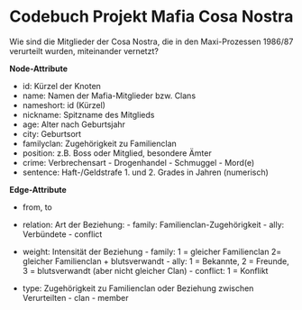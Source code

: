 # Codebuch Projekt Mafia Cosa Nostra

Wie sind die Mitglieder der Cosa Nostra, die in den Maxi-Prozessen 1986/87 verurteilt wurden, miteinander vernetzt?


**Node-Attribute**

-   id: Kürzel der Knoten
-   name: Namen der Mafia-Mitglieder bzw. Clans
-   nameshort: id (Kürzel)
-   nickname: Spitzname des Mitglieds
-   age: Alter nach Geburtsjahr
-   city: Geburtsort
-   familyclan: Zugehörigkeit zu Familienclan
-   position: z.B. Boss oder Mitglied, besondere Ämter
-   crime: Verbrechensart
          - Drogenhandel
          - Schmuggel
          - Mord(e)
-   sentence: Haft-/Geldstrafe 1. und 2. Grades in Jahren (numerisch)

**Edge-Attribute**
-   from, to
-   relation: Art der Beziehung:
                - family: Familienclan-Zugehörigkeit
                - ally: Verbündete
                - conflict

-   weight: Intensität der Beziehung
                - family: 1 = gleicher Familienclan 2= gleicher Familienclan + blutsverwandt
                - ally: 1 = Bekannte, 2 = Freunde, 3 = blutsverwandt (aber nicht gleicher Clan)
                - conflict: 1 = Konflikt
    
-   type: Zugehörigkeit zu Familienclan oder Beziehung zwischen Verurteilten
          - clan
          - member

               
